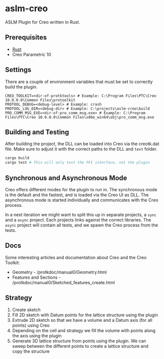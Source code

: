 # aslm-creo

ASLM Plugin for Creo written in Rust.

## Prerequisites

- [Rust](https://www.rust-lang.org/tools/install)
- Creo Parametric 10

## Settings

There are a couple of environment variables that must be set to correctly build the plugin.

```
CREO_TOOLKIT=<dir-of-protktools> # Example: C:\Program Files\PTC\Creo 10.0.0.0\Common Files\protoolkit
PROTOOL_DEBUG=<debug-level> # Example: crash
PROTOOL_LOG_DIR=<debug-dir> # Example: C:\projects\aslm-creo\build
PRO_COMM_MSG_EXE=<dir-of-pro_comm_msg.exe> # Example: C:\Program Files\PTC\Creo 10.0.0.0\Common Files\x86e_win64\obj\pro_comm_msg.exe
```

## Building and Testing

After building the project, the DLL can be loaded into Creo via the creotk.dat file. Make sure to adjust it with the correct paths to the DLL and `text` folder.

```bash
cargo build
cargo test # This will only test the FFI interface, not the plugin
```

## Synchronous and Asynchronous Mode

Creo offers different modes for the plugin to run in. The synchronous mode is the default and the fastest, and is loaded via the Creo UI as DLL. The asynchronous mode is started individually and communicates with the Creo process.

In a next iteration we might want to split this up in separate projects, a `sync` and a `async` project. Each projects links against the correct libraries. The `async` project will contain all tests, and we spawn the Creo process from the tests.

## Docs

Some interesting articles and documentation about Creo and the Creo Toolkit:

- Geometry - /protkdoc/manual0/Geometry.html
- Features and Sections - /protkdoc/manual0/Sketched_features_create.html

## Strategy

1. Create sketch
1. Fill 2D sketch with Datum points for the lattice structure using the plugin
1. Extrude 2D sketch so that we have a volume and a Datum axis (for all points) using Creo
1. Depending on the cell and strategy we fill the volume with points along the axis using the plugin
1. Generate 3D lattice structure from points using the plugin. We can sweep between the different points to create a lattice structure and copy the structure
